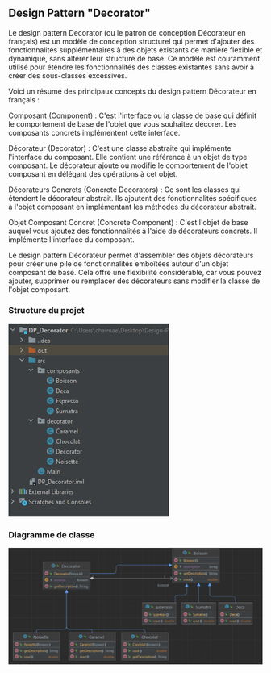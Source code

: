 <h2>Design Pattern "Decorator"</h2>
<p>Le design pattern Decorator (ou le patron de conception Décorateur en français) est un modèle de conception structurel qui permet d'ajouter des fonctionnalités supplémentaires à des objets existants de manière flexible et dynamique, sans altérer leur structure de base. Ce modèle est couramment utilisé pour étendre les fonctionnalités des classes existantes sans avoir à créer des sous-classes excessives.

Voici un résumé des principaux concepts du design pattern Décorateur en français :

Composant (Component) : C'est l'interface ou la classe de base qui définit le comportement de base de l'objet que vous souhaitez décorer. Les composants concrets implémentent cette interface.

Décorateur (Decorator) : C'est une classe abstraite qui implémente l'interface du composant. Elle contient une référence à un objet de type composant. Le décorateur ajoute ou modifie le comportement de l'objet composant en délégant des opérations à cet objet.

Décorateurs Concrets (Concrete Decorators) : Ce sont les classes qui étendent le décorateur abstrait. Ils ajoutent des fonctionnalités spécifiques à l'objet composant en implémentant les méthodes du décorateur abstrait.

Objet Composant Concret (Concrete Component) : C'est l'objet de base auquel vous ajoutez des fonctionnalités à l'aide de décorateurs concrets. Il implémente l'interface du composant.

Le design pattern Décorateur permet d'assembler des objets décorateurs pour créer une pile de fonctionnalités emboîtées autour d'un objet composant de base. Cela offre une flexibilité considérable, car vous pouvez ajouter, supprimer ou remplacer des décorateurs sans modifier la classe de l'objet composant.</p>
<h3>Structure du projet</h3>
<img src="Capture1.PNG"/>
<h3>Diagramme de classe</h3>
<img src="Capture2.PNG"/>
